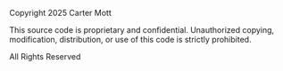 Copyright 2025 Carter Mott

This source code is proprietary and confidential. Unauthorized copying, modification, distribution, or use of this code is strictly prohibited.

All Rights Reserved
